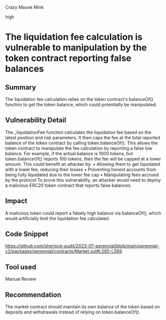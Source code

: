 Crazy Mauve Mink

high

# The liquidation fee calculation is vulnerable to manipulation by the token contract reporting false balances
## Summary
The liquidation fee calculation relies on the token contract's balanceOf() function to get the token balance, which could potentially be manipulated.
## Vulnerability Detail 
The _liquidationFee function calculates the liquidation fee based on the latest position and risk parameters. It then caps the fee at the total reported balance of the token contract by calling token.balanceOf().
This allows the token contract to manipulate the fee calculation by reporting a false low balance. For example, if the actual balance is 1000 tokens, but token.balanceOf() reports 100 tokens, then the fee will be capped at a lower amount.
This could benefit an attacker by:
• Allowing them to get liquidated with a lower fee, reducing their losses
• Preventing honest accounts from being fully liquidated due to the lower fee cap
• Manipulating fees accrued by the protocol
To prove this vulnerability, an attacker would need to deploy a malicious ERC20 token contract that reports false balances.


## Impact
A malicious token could report a falsely high balance via balanceOf(), which would artificially limit the liquidation fee calculated.
## Code Snippet
https://github.com/sherlock-audit/2023-07-perennial/blob/main/perennial-v2/packages/perennial/contracts/Market.sol#L565-L569
## Tool used

Manual Review

## Recommendation
The market contract should maintain its own balance of the token based on deposits and withdrawals instead of relying on token.balanceOf(). 
